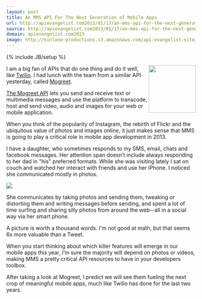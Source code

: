 ```yaml
---
layout: post
title: An MMS API For The Next Generation of Mobile Apps
url: http://apievangelist.com2013/01/17/an-mms-api-for-the-next-generation-of-mobile-apps/
source: http://apievangelist.com2013/01/17/an-mms-api-for-the-next-generation-of-mobile-apps/
domain: apievangelist.com2013
image: http://kinlane-productions.s3.amazonaws.com/api-evangelist-site/blog/mogreet-logo.jpg
---
```

{% include JB/setup %}<p>
     <a href="https://developer.mogreet.com/" target="_blank"><img src="https://s3.amazonaws.com/kinlane-productions/api-evangelist/mogreet/mogreet-logo.jpg"  width="125" align="right" /></a>
</p>
<p>
     I am a big fan of APIs that do one thing and do it well, like <a href="http://www.twilio.com/">Twilio</a>. I had lunch with the team from a similar API yesterday, called <a title="Mogreet" href="https://developer.mogreet.com/">Mogreet</a>.
</p>
<p>
     <a title="Mogree API" href="https://developer.mogreet.com/">The Mogreet API</a> lets you send and receive text or multimedia messages and use the platform to transcode, host and send video, audio and images for your web or mobile application.
</p>
<p>
     When you think of the popularity of Instagram, the rebirth of Flickr and the ubiquitous value of photos and images online, it just makes sense that MMS is going to play a critical role in mobile app development in 2013.
</p>
<p>
     I have a daughter, who sometimes responds to my SMS, email, chats and facebook messages. Her attention span doesn’t include always responding to her dad in "his" preferred formats. While she was visiting lately I sat on couch and watched her interact with friends and use her iPhone. I noticed she communicated mostly in photos.
</p>
<p>
     <a href="https://developer.mogreet.com/" target="_blank"><img src="https://s3.amazonaws.com/kinlane-productions/api-evangelist/mogreet/mogreet-api-mms.png"  /></a>
</p>
<p>
     She communicates by taking photos and sending them, tweaking or distorting them and writing messages before sending, and spent a lot of time surfing and sharing silly photos from around the web--all in a social way via her smart phone.
</p>
<p>
     A picture is worth a thousand words. I'm not good at math, but that seems 6x more valuable than a Tweet.
</p>
<p>
     When you start thinking about which killer features will emerge in our mobile apps this year, I’m sure the majority will depend on photos or videos, making MMS a pretty critical API resources to have in your developers toolbox.
</p>
<p>
     After taking a look at Mogreet, I predict we will see them fueling the next crop of meaningful mobile apps, much like Twilio has done for the last two years.
</p>
